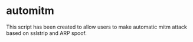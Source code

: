automitm
========
This script has been created to allow users to make automatic mitm attack based on sslstrip and ARP spoof.
